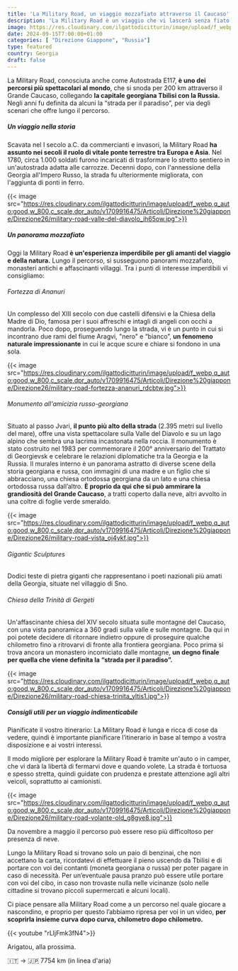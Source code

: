 ```yaml
---
title: 'La Military Road, un viaggio mozzafiato attraverso il Caucaso'
description: 'La Military Road è un viaggio che vi lascerà senza fiato. Preparatevi a vivere un''esperienza indimenticabile tra le meraviglie del Caucaso.'
image: https://res.cloudinary.com/ilgattodicitturin/image/upload/f_webp,q_auto:good,w_800,c_scale,dpr_auto/c_crop,ar_16:9/v1726482841/Articoli/Direzione%20giappone/Direzione26/military-road-mai-soli_eupptz.jpg
date: 2024-09-15T7:00:00+01:00
categories: [ "Direzione Giappone", "Russia"]
type: featured  
country: Georgia 
draft: false
---
```


La Military Road, conosciuta anche come Autostrada E117, **è uno dei percorsi più spettacolari al mondo**, che si snoda per 200 km attraverso il Grande Caucaso, collegando **la capitale georgiana Tbilisi con la Russia.** Negli anni fu definita da alcuni la “strada per il paradiso”, per via degli scenari che offre lungo il percorso. 

##### Un viaggio nella storia

Scavata nel I secolo a.C. da commercianti e invasori, la Military Road **ha assunto nei secoli il ruolo di vitale ponte terrestre tra Europa e Asia**. Nel 1780, circa 1.000 soldati furono incaricati di trasformare lo stretto sentiero in un'autostrada adatta alle carrozze. Decenni dopo, con l'annessione della Georgia all'Impero Russo, la strada fu ulteriormente migliorata, con l'aggiunta di ponti in ferro.

{{< image src="https://res.cloudinary.com/ilgattodicitturin/image/upload/f_webp,q_auto:good,w_800,c_scale,dpr_auto/v1709916475/Articoli/Direzione%20giappone/Direzione26/military-road-valle-del-diavolo_ih65ow.jpg">}} 

##### Un panorama mozzafiato

Oggi la Military Road **è un'esperienza imperdibile per gli amanti del viaggio e della natura.** Lungo il percorso, si susseguono panorami mozzafiato, monasteri antichi e affascinanti villaggi. Tra i punti di interesse imperdibili vi consigliamo:

###### Fortezza di Ananuri

Un complesso del XIII secolo con due castelli difensivi e la Chiesa della Madre di Dio, famosa per i suoi affreschi e intagli di angeli con occhi a mandorla. Poco dopo, proseguendo lungo la strada, vi è un punto in cui si incontrano due rami del fiume Aragvi, "nero" e “bianco”, **un fenomeno naturale impressionante** in cui le acque scure e chiare si fondono in una sola.

{{< image src="https://res.cloudinary.com/ilgattodicitturin/image/upload/f_webp,q_auto:good,w_800,c_scale,dpr_auto/v1709916475/Articoli/Direzione%20giappone/Direzione26/military-road-fortezza-ananuri_rdcbtw.jpg">}} 

######  Monumento all'amicizia russo-georgiana

Situato al passo Jvari, **il punto più alto della strada** (2.395 metri sul livello del mare), offre una vista spettacolare sulla Valle del Diavolo e su un lago alpino che sembra una lacrima incastonata nella roccia. Il monumento è stato costruito nel 1983 per commemorare il 200° anniversario del Trattato di Georgievsk e celebrare le relazioni diplomatiche tra la Georgia e la Russia. Il murales interno è un panorama astratto di diverse scene della storia georgiana e russa, con immagini di una madre e un figlio che si abbracciano, una chiesa ortodossa georgiana da un lato e una chiesa ortodossa russa dall’altro. **È proprio da qui che si può ammirare la grandiosità del Grande Caucaso**, a tratti coperto dalla neve, altri avvolto in una coltre di foglie verde smeraldo.

{{< image src="https://res.cloudinary.com/ilgattodicitturin/image/upload/f_webp,q_auto:good,w_800,c_scale,dpr_auto/v1709916475/Articoli/Direzione%20giappone/Direzione26/military-road-vista_oj4ykf.jpg">}} 

###### Gigantic Sculptures

Dodici teste di pietra giganti che rappresentano i poeti nazionali più amati della Georgia, situate nel villaggio di Sno.

######  Chiesa della Trinità di Gergeti

Un'affascinante chiesa del XIV secolo situata sulle montagne del Caucaso, con una vista panoramica a 360 gradi sulla valle e sulle montagne. Da qui in poi potete decidere di ritornare indietro oppure di proseguire qualche chilometro fino a ritrovarvi di fronte alla frontiera georgiana. Poco prima si trova ancora un monastero incorniciato dalle montagne, **un degno finale per quella che viene definita la “strada per il paradiso”.**

{{< image src="https://res.cloudinary.com/ilgattodicitturin/image/upload/f_webp,q_auto:good,w_800,c_scale,dpr_auto/v1709916475/Articoli/Direzione%20giappone/Direzione26/military-road-chiesa-trinita_yltis1.jpg">}} 

##### Consigli utili per un viaggio indimenticabile

Pianificate il vostro itinerario: La Military Road è lunga e ricca di cose da vedere, quindi è importante pianificare l’itinerario in base al tempo a vostra disposizione e ai vostri interessi.

Il modo migliore per esplorare la Military Road è tramite un'auto o in camper, che vi darà la libertà di fermarvi dove e quando volete.
La strada è tortuosa e spesso stretta, quindi guidate con prudenza e prestate attenzione agli altri veicoli, soprattutto ai camionisti.

{{< image src="https://res.cloudinary.com/ilgattodicitturin/image/upload/f_webp,q_auto:good,w_800,c_scale,dpr_auto/v1709916475/Articoli/Direzione%20giappone/Direzione26/military-road-volante-old_g8gye8.jpg">}} 

Da novembre a maggio il percorso può essere reso più difficoltoso per presenza di neve.

Lungo la Military Road si trovano solo un paio di benzinai, che non accettano la carta, ricordatevi di effettuare il pieno uscendo da Tbilisi e di portare con voi dei contanti (moneta georgiana o russa) per poter pagare in caso di necessità.
Per un’eventuale pausa pranzo può essere utile portare con voi del cibo, in caso non trovaste nulla nelle vicinanze (solo nelle cittadine si trovano piccoli supermercati e alcuni locali).

Ci piace pensare alla Military Road come a un percorso nel quale giocare a nascondino, e proprio per questo l’abbiamo ripresa per voi in un video, **per scoprirla insieme curva dopo curva, chilometro dopo chilometro.** 

{{< youtube "rLljFmk3fN4">}}

Arigatou, alla prossima.

🇮🇹 → 🇯🇵 7754 km (in linea d'aria)
